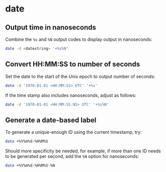 # date

## Output time in nanoseconds

Combine the `%s` and `%N` output codes to display output in nanoseconds:

```sh
date -d <datestring> '+%s%N'
```

## Convert HH:MM:SS to number of seconds

Set the date to the start of the Unix epoch to output number of seconds:

```sh
date -d '1970-01-01 <HH:MM:SS> UTC' '+%s'
```

If the time stamp also includes nanoseconds, adjust as follows:

```sh
date -d '1970-01-01 <HH:MM:SS.NS> UTC' '+%s%N'
```

## Generate a date-based label

To generate a unique-enough ID using the current timestamp, try:

```sh
date +%Y%m%d-%H%M%S
```

Should more specificity be needed, for example, if more than one ID needs to be
generated per second, add the `%N` option for nanoseconds:

```sh
date +%Y%m%d-%H%M%S-%N
```
